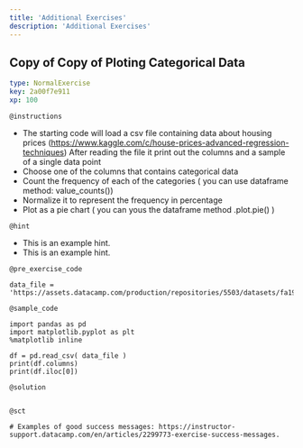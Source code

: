 ```yaml
---
title: 'Additional Exercises'
description: 'Additional Exercises'
---
```


## Copy of Copy of Ploting Categorical Data

```yaml
type: NormalExercise
key: 2a00f7e911
xp: 100
```

<!-- Guidelines for contexts: https://instructor-support.datacamp.com/en/articles/2375526-course-coding-exercises. -->

`@instructions`
- The starting code will load a csv file containing data about housing prices 
  (https://www.kaggle.com/c/house-prices-advanced-regression-techniques)
  After reading the file it print out the columns and a sample of a single data point
- Choose one of the columns that contains categorical data
- Count the frequency of each of the categories ( you can use dataframe method: value_counts())
- Normalize it to represent the frequency in percentage 
- Plot as a pie chart ( you can yous the dataframe method .plot.pie() )

`@hint`
<!-- Examples of good hints: https://instructor-support.datacamp.com/en/articles/2379164-hints-best-practices. -->
- This is an example hint.
- This is an example hint.

`@pre_exercise_code`
```{python}
data_file = 'https://assets.datacamp.com/production/repositories/5503/datasets/fa19780a7b011d9b009e8bff8e99922a8ee2eb90/housing_prices_data.csv'
```

`@sample_code`
```{python}
import pandas as pd
import matplotlib.pyplot as plt
%matplotlib inline

df = pd.read_csv( data_file )
print(df.columns)
print(df.iloc[0])
```

`@solution`
```{python}

```

`@sct`
```{python}
# Examples of good success messages: https://instructor-support.datacamp.com/en/articles/2299773-exercise-success-messages.
```
